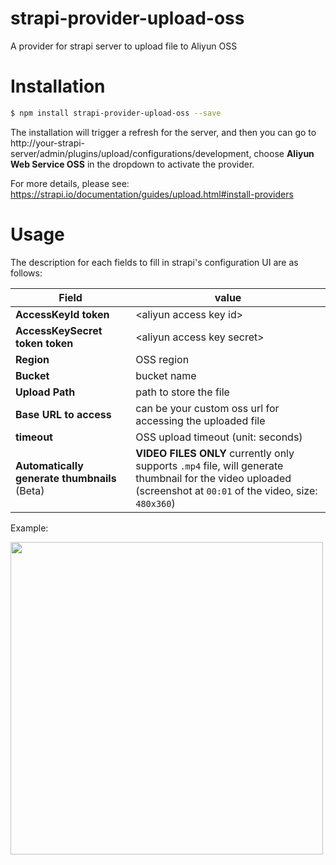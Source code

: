 # strapi-provider-upload-oss
A provider for strapi server to upload file to Aliyun OSS

# Installation
```bash
$ npm install strapi-provider-upload-oss --save
```
The installation will trigger a refresh for the server, and then you can go to http://your-strapi-server/admin/plugins/upload/configurations/development, choose **Aliyun Web Service OSS** in the dropdown to activate the provider.

For more details, please see: https://strapi.io/documentation/guides/upload.html#install-providers

# Usage

The description for each fields to fill in strapi's configuration UI are as follows:

Field | value
----- | -----
**AccessKeyId token** | &lt;aliyun access key id&gt;
**AccessKeySecret token token** | &lt;aliyun access key secret&gt;
**Region** | OSS region
**Bucket** | bucket name
**Upload Path** | path to store the file
**Base URL to access** | can be your custom oss url for accessing the uploaded file
**timeout** | OSS upload timeout (unit: seconds)
**Automatically generate thumbnails** (Beta) |  **VIDEO FILES ONLY** currently only supports `.mp4` file, will generate thumbnail for the video uploaded (screenshot at `00:01` of the video, size: `480x360`)

Example:

<img src="https://user-images.githubusercontent.com/2413682/63400602-fc1b3480-c406-11e9-91c6-db11c7c2ba67.png" width="500" />
